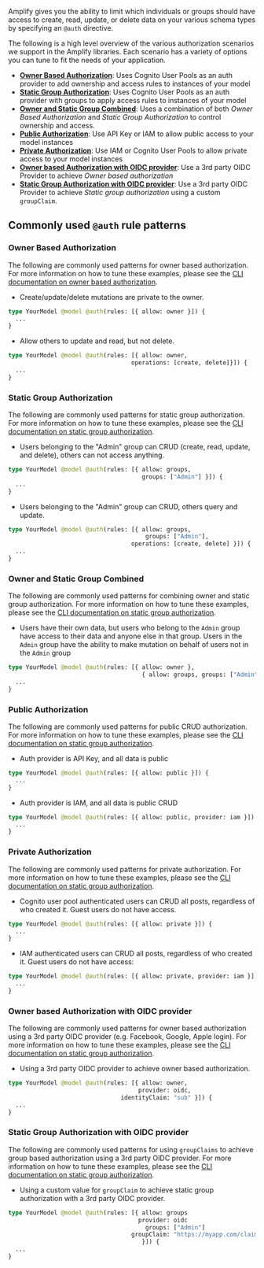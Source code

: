 Amplify gives you the ability to limit which individuals or groups should have access to create, read, update, or delete data on your various schema types by specifying an `@auth` directive.

The following is a high level overview of the various authorization scenarios we support in the Amplify libraries.  Each scenario has a variety of options you can tune to fit the needs of your application.

* [**Owner Based Authorization**](#owner-based-authorization): Uses Cognito User Pools as an auth provider to add ownership and access rules to instances of your model
* [**Static Group Authorization**](#static-group-authorization): Uses Cognito User Pools as an auth provider with groups to apply access rules to instances of your model
* [**Owner and Static Group Combined**](#owner-and-static-group-combined): Uses a combination of both *Owner Based Authorization* and *Static Group Authorization* to control ownership and access.
* [**Public Authorization**](#public-authorization): Use API Key or IAM to allow public access to your model instances
* [**Private Authorization**](#private-authorization): Use IAM or Cognito User Pools to allow private access to your model instances
* [**Owner based Authorization with OIDC provider**](#owner-based-authorization-with-oidc-provider): Use a 3rd party OIDC Provider to achieve *Owner based authorization*
* [**Static Group Authorization with OIDC provider**](#static-group-authorization-with-oidc-provider): Use a 3rd party OIDC Provider to achieve *Static group authorization* using a custom `groupClaim`.

## Commonly used `@auth` rule patterns

### Owner Based Authorization

The following are commonly used patterns for owner based authorization.  For more information on how to tune these examples, please see the [CLI documentation on owner based authorization](~/cli/graphql-transformer/auth.md#owner-authorization).

* Create/update/delete mutations are private to the owner.
```graphql
type YourModel @model @auth(rules: [{ allow: owner }]) {
  ...
}
```

* Allow others to update and read, but not delete.
```graphql
type YourModel @model @auth(rules: [{ allow: owner,
                                   operations: [create, delete]}]) {
  ...
}
```

### Static Group Authorization
The following are commonly used patterns for static group authorization.  For more information on how to tune these examples, please see the [CLI documentation on static group authorization](~/cli/graphql-transformer/auth.md#static-group-authorization).

* Users belonging to the "Admin" group can CRUD (create, read, update, and delete), others can not access anything.
```graphql
type YourModel @model @auth(rules: [{ allow: groups,
                                      groups: ["Admin"] }]) {
  ...
}
```

* Users belonging to the "Admin" group can CRUD, others query and update.
```graphql
type YourModel @model @auth(rules: [{ allow: groups,
                                       groups: ["Admin"],
                                   operations: [create, delete] }]) {
  ...
}
```

### Owner and Static Group Combined
The following are commonly used patterns for combining owner and static group authorization.  For more information on how to tune these examples, please see the [CLI documentation on static group authorization](~/cli/graphql-transformer/auth.md#static-group-authorization).

* Users have their own data, but users who belong to the `Admin` group have access to their data and anyone else in that group.  Users in the `Admin` group have the ability to make mutation on behalf of users not in the `Admin` group
```graphql
type YourModel @model @auth(rules: [{ allow: owner },
                                      { allow: groups, groups: ["Admin"]}]) {
  ...
}
```

### Public Authorization
The following are commonly used patterns for public CRUD authorization.  For more information on how to tune these examples, please see the [CLI documentation on static group authorization](~/cli/graphql-transformer/auth.md#static-group-authorization#public-authorization).

* Auth provider is API Key, and all data is public
```graphql
type YourModel @model @auth(rules: [{ allow: public }]) {
  ...
}
```

* Auth provider is IAM, and all data is public CRUD
```graphql
type YourModel @model @auth(rules: [{ allow: public, provider: iam }]) {
  ...
}
```

### Private Authorization
The following are commonly used patterns for private authorization.  For more information on how to tune these examples, please see the [CLI documentation on static group authorization](~/cli/graphql-transformer/auth.md#static-group-authorization#private-authorization).

* Cognito user pool authenticated users can CRUD all posts, regardless of who created it.  Guest users do not have access.
```graphql
type YourModel @model @auth(rules: [{ allow: private }]) {
  ...
}
```
* IAM authenticated users can CRUD all posts, regardless of who created it.  Guest users do not have access:
```graphql
type YourModel @model @auth(rules: [{ allow: private, provider: iam }]) {
  ...
}
```

### Owner based Authorization with OIDC provider
The following are commonly used patterns for owner based authorization using a 3rd party OIDC provider (e.g. Facebook, Google, Apple login).  For more information on how to tune these examples, please see the [CLI documentation on static group authorization](~/cli/graphql-transformer/auth.md#authorization-using-an-oidc-provider).

* Using a 3rd party OIDC provider to achieve owner based authorization.
```graphql
type YourModel @model @auth(rules: [{ allow: owner,
                                     provider: oidc,
                                identityClaim: "sub" }]) {
  ...
}
```
<inline-fragment platform="android" src="~/lib/datastore/fragments/android/setup-auth-rules/owner_based_auth_oidc.md"></inline-fragment>

### Static Group Authorization with OIDC provider
The following are commonly used patterns for using `groupClaims` to achieve group based authorization using a 3rd party OIDC provider.  For more information on how to tune these examples, please see the [CLI documentation on static group authorization](~/cli/graphql-transformer/auth.md#custom-claims).

* Using a custom value for `groupClaim` to achieve static group authorization with a 3rd party OIDC provider.
```graphql
type YourModel @model @auth(rules: [{ allow: groups
                                     provider: oidc
                                       groups: ["Admin"]
                                   groupClaim: "https://myapp.com/claims/groups"
                                      }]) {
  ...
}
```
